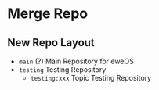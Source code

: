 # Merge Repo

## New Repo Layout

- `main` (?) Main Repository for eweOS
- `testing` Testing Repository
  - `testing:xxx` Topic Testing Repository
